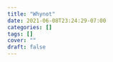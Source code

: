 ```yaml
---
title: "Whynot"
date: 2021-06-08T23:24:29-07:00
categories: []
tags: []
cover: ""
draft: false
---
```


